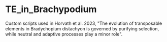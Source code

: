 # TE_in_Brachypodium
Custom scripts used in Horvath et al. 2023, "The evolution of transposable elements in Bradychopium distachyon is governed by purifying selection, while neutral and adaptive processes play a minor role".

